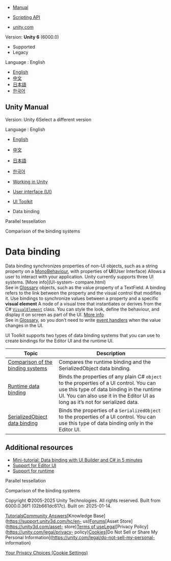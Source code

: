[](https://docs.unity3d.com)

  * [Manual](../Manual/index.html)
  * [Scripting API](../ScriptReference/index.html)

  * [unity.com](https://unity.com/)

Version: **Unity 6** (6000.0)

  * Supported
  * Legacy

Language : English

  * [English](/Manual/UIE-data-binding.html)
  * [中文](/cn/current/Manual/UIE-data-binding.html)
  * [日本語](/ja/current/Manual/UIE-data-binding.html)
  * [한국어](/kr/current/Manual/UIE-data-binding.html)

[](https://docs.unity3d.com)

## Unity Manual

Version: Unity 6Select a different version

Language : English

  * [English](/Manual/UIE-data-binding.html)
  * [中文](/cn/current/Manual/UIE-data-binding.html)
  * [日本語](/ja/current/Manual/UIE-data-binding.html)
  * [한국어](/kr/current/Manual/UIE-data-binding.html)

  * [Working in Unity](working-in-unity.html)
  * [User interface (UI)](UIToolkits.html)
  * [UI Toolkit](UIElements.html)
  * Data binding

[](UIE-parallel-tessellation.html)

Parallel tessellation

[](UIE-comparison-binding.html)

Comparison of the binding systems

# Data binding

Data binding synchronizes properties of non-UI objects, such as a string
property on a
[MonoBehaviour](https://docs.unity3d.com/ScriptReference/MonoBehaviour.html),
with properties of **UI**(User Interface) Allows a user to interact with your
application. Unity currently supports three UI systems. [More info](UI-system-
compare.html)  
See in [Glossary](Glossary.html#UI) objects, such as the value property of a
TextField. A binding refers to the link between the property and the visual
control that modifies it. Use bindings to synchronize values between a
property and a specific **visual element** A node of a visual tree that
instantiates or derives from the C#
[`VisualElement`](../ScriptReference/UIElements.VisualElement.html) class. You
can style the look, define the behaviour, and display it on screen as part of
the UI. [More info](UIE-VisualTree.html)  
See in [Glossary](Glossary.html#Visualelement), so you don’t need to write
[event handlers](UIE-Events-Handling.html) when the value changes in the UI.

UI Toolkit supports two types of data binding systems that you can use to
create bindings for the Editor UI and the runtime UI.

**Topic** | **Description**  
---|---  
[Comparison of the binding systems](UIE-comparison-binding.html) | Compares the runtime binding and the SerializedObject data binding.  
[Runtime data binding](UIE-runtime-binding.html) | Binds the properties of any plain C# `object` to the properties of a UI control. You can use this type of data binding in the runtime UI. You can also use it in the Editor UI as long as it’s not for serialized data.  
[SerializedObject data binding](UIE-editor-binding.html) | Binds the properties of a `SerializedObject` to the properties of a UI control. You can use this type of data binding only in the Editor UI.  
  
## Additional resources

  * [Mini-tutorial: Data binding with UI Builder and C# in 5 minutes](https://discussions.unity.com/t/mini-tutorial-data-binding-with-ui-builder-and-c-in-5-minutes/1544817)
  * [Support for Editor UI](UIE-support-for-editor-ui.html)
  * [Support for runtime](UIE-support-for-runtime-ui.html)

[](UIE-parallel-tessellation.html)

Parallel tessellation

[](UIE-comparison-binding.html)

Comparison of the binding systems

Copyright ©2005-2025 Unity Technologies. All rights reserved. Built from
6000.0.36f1 (02b661dc617c). Built on: 2025-01-14.

[Tutorials](https://learn.unity.com/)[Community
Answers](https://answers.unity3d.com)[Knowledge
Base](https://support.unity3d.com/hc/en-
us)[Forums](https://forum.unity3d.com)[Asset Store](https://unity3d.com/asset-
store)[Terms of
use](https://docs.unity3d.com/Manual/TermsOfUse.html)[Legal](https://unity.com/legal)[Privacy
Policy](https://unity.com/legal/privacy-
policy)[Cookies](https://unity.com/legal/cookie-policy)[Do Not Sell or Share
My Personal Information](https://unity.com/legal/do-not-sell-my-personal-
information)

[Your Privacy Choices (Cookie Settings)](javascript:void\(0\);)

